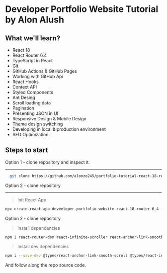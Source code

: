 # Developer Portfolio Website Tutorial by Alon Alush

## What we'll learn?

- React 18
- React Router 6.4
- TypeScript in React
- Git
- GitHub Actions & GitHub Pages
- Working with GitHub Api
- React Hooks
- Context API
- Styled Components
- Ant Desing
- Scroll loading data
- Pagination
- Presenting JSON in UI
- Responsive Design & Mobile Design
- Theme design switching
- Developing in local & production environment
- SEO Optimization

## Steps to start

Option 1 - clone repository and inspect it.

---

```bash
  git clone https://github.com/alonzo245/portfolio-tutorial-react-18-router-6-4.git
```

Option 2 - clone repository

---

> Init React App

```bash
npx create-react-app deveeloper-portfolio-website-react-18-router-6_4 --template typescript
```

Option 2 - clone repository

> Install dependencies

```bash
npm i react-router-dom react-infinite-scroller react-anchor-link-smooth-scroll gh-pages antd react-icons @emotion/styled react-tooltip react-json-to-table
```

> Install dev dependencies

```bash
npm i --save-dev @types/react-anchor-link-smooth-scroll @types/react-infinite-scroller prettier
```

And follow along the repo source code.
